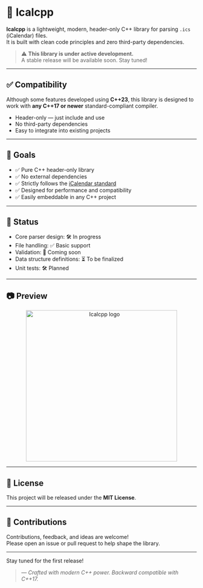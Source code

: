 # 📅 Icalcpp

**Icalcpp** is a lightweight, modern, header-only C++ library for parsing `.ics` (iCalendar) files.  
It is built with clean code principles and zero third-party dependencies.

> ⚠️ **This library is under active development.**  
> A stable release will be available soon. Stay tuned!

---

## ✅ Compatibility

Although some features developed using **C++23**, this library is designed to work with **any C++17 or newer** standard-compliant compiler.

- Header-only — just include and use  
- No third-party dependencies  
- Easy to integrate into existing projects

---

## 🚀 Goals

- ✅ Pure C++ header-only library
- ✅ No external dependencies
- ✅ Strictly follows the [iCalendar standard](https://icalendar.org/)
- ✅ Designed for performance and compatibility
- ✅ Easily embeddable in any C++ project

---

## 📌 Status

- Core parser design: 🛠️ In progress  
- File handling: ✅ Basic support  
- Validation: 🧪 Coming soon  
- Data structure definitions: ⏳ To be finalized  
- Unit tests: 🛠️ Planned  

---

## 📷 Preview

<p align="center">
  <img src="path-to-your-image.png" alt="Icalcpp logo" width="400"/>
</p>

---

## 📁 License

This project will be released under the **MIT License**.

---

## 🙌 Contributions

Contributions, feedback, and ideas are welcome!  
Please open an issue or pull request to help shape the library.

---

Stay tuned for the first release!

> — *Crafted with modern C++ power. Backward compatible with C++17.*
